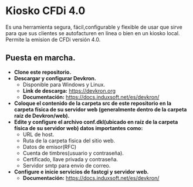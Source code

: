# Kiosko CFDi 4.0
Es una herramienta segura, fácil,configurable y flexible de usar que sirve para que sus clientes se autofacturen en línea o bien en un kiosko local.
Permite la emision de CFDi versión 4.0.
## Puesta en marcha.
  * **Clone este repositorio.**
  * **Descargar y configurar Devkron.**
      * Disponible para Windows y Linux.
      * **Link de descarga:** <a href="https://devkron.org">https://devkron.org</a>
      * **Documentación:** <a href="https://docs.induxsoft.net/es/devkron/">https://docs.induxsoft.net/es/devkron/</a>
 * **Coloque el contenido de la carpeta src de este repositorio en la carpeta física de su servidor web (generalmente dentro de la carpeta raíz de Devkron/web).**
 * **Edite y configure el archivo conf.dkl(ubicado en raíz de la carpeta física de su servidor web) datos importantes como:**
    * URL de host.
    * Ruta de la carpeta fisica del sitio web.
    * Datos de emisor(RFC)
    * Cuenta de timbres(usuario y contraseña).
    * Certificado, llave privada y contraseña.
    * Servidor smtp para envio de correo.
 * **Configure e inicie servicios de fastcgi y servidor web.**
    * **Documentación:** https://docs.induxsoft.net/es/devkron/


